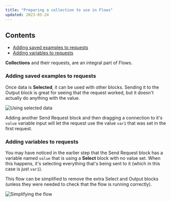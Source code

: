 ```yaml
---
title: "Preparing a collection to use in Flows"
updated: 2023-05-24
---
```


## Contents

* [Adding saved examples to requests](#adding-saved-examples-to-requests)
* [Adding variables to requests](#adding-variables-to-requests)

**Collections** and their requests, are an integral part of Flows.

### Adding saved examples to requests

Once data is **Selected**, it can be used with other blocks. Sending it to the Output block is great for seeing that the request worked, but it doesn't actually do anything with the value.

![Using selected data](https://assets.postman.com/postman-labs-docs/concepts/using-selected-data.gif)

Adding another Send Request block and then dragging a connection to it's `value` variable input will let the request use the value `var1` that was set in the first request.

### Adding variables to requests

You may have noticed in the earlier step that the Send Request block has a variable named `value` that is using a **Select** block with no value set. When this happens, it's selecting everything that's being sent to it (which in this case is just `var1`).

This flow can be simplified to remove the extra Select and Output blocks (unless they were needed to check that the flow is running correctly).

![Simplifying the flow](https://assets.postman.com/postman-labs-docs/concepts/simplifying-the-flow.gif)
